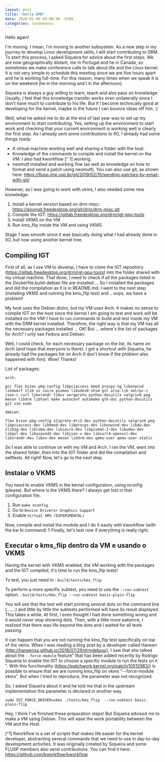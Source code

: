 ```yaml
---
layout: post
title: "Hello DRM"
date: 2020-01-08 09:00:00 -0300
categories: randomness
--- 
```


Hello again!

I'm moving. I mean, I'm moving to another subsystem.
As a new step in my journey to develop Linux development skills, I will start
contributing to DRM.
To start this process, I asked Siqueira for advice about the first steps.
We are now geographically distant, me in Portugal and he in Canada, so
sometimes we make conference calls to talk about life and the Linux kernel.
It is not very simple to schedule this meeting since we are five hours apart
and he is working full-time. For this reason, many times when we speak it is
on the weekend (he in the morning and I in the afternoon).

Siqueira is always a guy willing to learn, teach and also pass on knowledge.
Usually, I feel that this knowledge transfer works even unilaterally since I
don't have much to contribute to his life. But if I become technically good at
developing for the kernel, maybe in the future I can bounce ideas off him. :)

Well, what he asked me to do at the end of last year was to set up my environment to start contributing.
Yes, setting up the environment to start work and checking that your current environment is working well is clearly the first step.
As I already sent some contributions to IIO, I already had some things ready:
* A virtual machine working well and sharing a folder with the host.
* Knowledge of the commands to compile and install the kernel on the VM. I also had kworkflow [^ 1] working.
* neomutt installed and working fine (as well as knowledge on how to format and send a patch using neomutt). You can also use git, as shown here: https://flusp.ime.usp.br/git/2019/02/15/sending-patches-by-email-with-git/

However, as I was going to work with vkms, I also needed some new knowledge:
1. Install a kernel version based on drm-misc: https://anongit.freedesktop.org/git/drm/drm-misc.git
2. Compile the IGT: https://gitlab.freedesktop.org/drm/igt-gpu-tools
3. Install VKMS on the VM
4. Run kms_flip inside the VM and using VKMS

Stage 1 was smooth since it was basically doing what I had already done in IIO, but now using another kernel tree.

## Compiling IGT

First of all, as I use VM to develop, I have to clone the IGT repository (https://gitlab.freedesktop.org/drm/igt-gpu-tools) into the folder shared with my virtual machine. That done, I need to check if all the packages listed in the Dockerfile.build-debian file are installed ... So I installed the packages and did the compilation as it is in README.md.
I went to the next step (installing VKMS and running the kms_flip test) and .. oops, we have a problem!

My host uses the Debian distro, but my VM uses Arch.
It makes no sense to compile IGT on the host since the kernel I am going to test and work will be installed on the VM!
I have to run commands to build and test inside my VM with the DRM kernel installed. Therefore, the right way is that my VM has all the necessary packages installed ... OK! But ... where's the list of packages for Arch? I only see Fedora and Debian.

Well, I could check, for each necessary package on the list, its name on Arch (and hope that everyone is there). I got a shortcut with Siqueira, he already had the packages list on Arch (I don't know if the problem also happened with him). Wow! Thanks!

List of packages:

```
arch:

gcc flex bison pkg-config libpciaccess kmod procps-ng libunwind
libdwarf zlib xz cairo pixman libudev0-shim gsl alsa-lib xmlrpc-c
json-c curl libxrandr libxv xorgproto python-docutils valgrind peg
meson libdrm libtool make autoconf automake gtk-doc python-docutils
git vim sudo

debian:

flex bison pkg-config x11proto-dri2-dev python-docutils valgrind peg
libpciaccess-dev libkmod-dev libprocps-dev libunwind-dev libdw-dev
zlib1g-dev liblzma-dev libcairo-dev libpixman-1-dev libudev-dev
libgsl-dev libasound2-dev libjson-c-dev libcurl4-openssl-dev
libxrandr-dev libxv-dev meson libdrm-dev qemu-user qemu-user-static
```

So I was able to continue on with my VM and Arch. I ran the VM, went
into the shared folder, then into the IGT folder and did the compilation and
selftests. All right! Now, let's go to the next step.

## Instalar o VKMS

You need to enable VKMS in the kernel configuration, using nconfig (please).
But where is the VKMS there? I always get lost in that configuration file.

1. Run `make nconfig`
2. Go to `Device Drivers> Graphics Support`
3. Enable `Virtual KMS (EXPERIMENTAL)`

Now, compile and install the module and I do it easily with kworkflow (with the kw bi command) !!
Finally, let's test now if everything is really right.

## Executar o kms_flip dentro da VM e usando o VKMS

Having the kernel with VKMS enabled, the VM working with the packages and the IGT compiled, it's time to run the kms_flip tests!

To test, you just need to
: `build/tests/kms_flip`

To perform a more specific subtest, you need to use the `--run-subtest` option.
: `build/tests/kms_flip --run-subtest basic-plain-flip`

You will see that the test will start printing several dots on the command line (.......) and little by little the subtests performed will have its result displayed. This takes a while.
At first, I even thought I had done something wrong and it would never stop showing dots.
Then, with a little more patience, I realized that there was life beyond the dots and I waited for all tests passing.

It can happen that you are not running the kms_flip test specifically on top of the vkms.
When I was reading a blog post by a developer called Haneen (http://haneensa.github.io/2018/07/29/drmdebug/), I saw that she talked about the `--force-module` feature" that has been added recently by Rodrigo Siqueria to enable the IGT to choose a specific module to run the tests on it ".
With this functionality (https://patchwork.kernel.org/patch/10512983/) is possible to ensure that we are running kms_flip on vkms "--force-module vkms".
But when I tried to reproduce, the parameter was not recognized.

So, I asked Siqueira about it and he told me that in the upstream implementation this parameter is declared in another way.

```
sudo IGT_FORCE_DRIVER=vkms ./tests/kms_flip  --run-subtest basic-plain-flip
```

Hey, I think I've finished these preparation steps! But Siqueira advised me to make a VM using Debian. This will ease the work portability between the VM and the Host.

[^1] Kworkflow is a set of scripts that makes life easier for the kernel developer, abstracting several commands that we need to use in day-to-day development activities. It was originally created by Siqueira and some FLUSP members also send contributions. You can find it here: https://github.com/kworkflow/kworkflow



